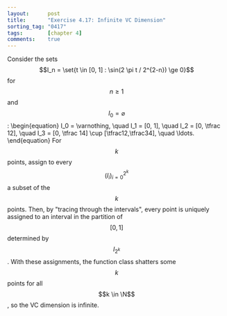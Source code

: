 ```yaml
---
layout:      post
title:       "Exercise 4.17: Infinite VC Dimension"
sorting_tag: "0417"
tags:        [chapter 4]
comments:    true
---
```


Consider the sets $$I_n = \set{t \in [0, 1] : \sin(2 \pi t / 2^{2-n}) \ge 0}$$ for $$n \ge 1$$ and $$I_0 = \varnothing$$:
\begin{equation}
    I_0 = \varnothing, \quad
    I_1 = [0, 1], \quad
    I_2 = [0, \tfrac 12], \quad
    I_3 = [0, \tfrac 14] \cup [\tfrac12,\tfrac34], \quad
    \ldots.
\end{equation}
For $$k$$ points, assign to every $$(I_i)_{i=0}^{2^k}$$ a subset of the $$k$$ points.
Then, by "tracing through the intervals", every point is uniquely assigned to an interval in the partition of $$[0, 1]$$ determined by $$I_{2^k}$$.
With these assignments, the function class shatters some $$k$$ points for all $$k \in \N$$, so the VC dimension is infinite.